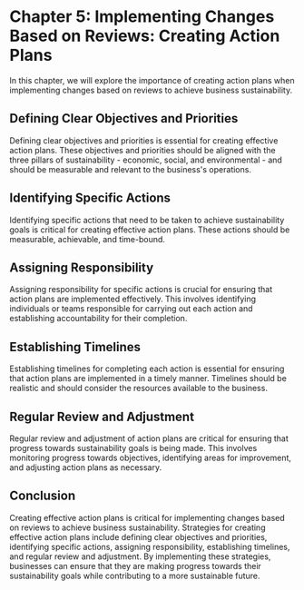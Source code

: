Chapter 5: Implementing Changes Based on Reviews: Creating Action Plans
=======================================================================

In this chapter, we will explore the importance of creating action plans when implementing changes based on reviews to achieve business sustainability.

Defining Clear Objectives and Priorities
----------------------------------------

Defining clear objectives and priorities is essential for creating effective action plans. These objectives and priorities should be aligned with the three pillars of sustainability - economic, social, and environmental - and should be measurable and relevant to the business's operations.

Identifying Specific Actions
----------------------------

Identifying specific actions that need to be taken to achieve sustainability goals is critical for creating effective action plans. These actions should be measurable, achievable, and time-bound.

Assigning Responsibility
------------------------

Assigning responsibility for specific actions is crucial for ensuring that action plans are implemented effectively. This involves identifying individuals or teams responsible for carrying out each action and establishing accountability for their completion.

Establishing Timelines
----------------------

Establishing timelines for completing each action is essential for ensuring that action plans are implemented in a timely manner. Timelines should be realistic and should consider the resources available to the business.

Regular Review and Adjustment
-----------------------------

Regular review and adjustment of action plans are critical for ensuring that progress towards sustainability goals is being made. This involves monitoring progress towards objectives, identifying areas for improvement, and adjusting action plans as necessary.

Conclusion
----------

Creating effective action plans is critical for implementing changes based on reviews to achieve business sustainability. Strategies for creating effective action plans include defining clear objectives and priorities, identifying specific actions, assigning responsibility, establishing timelines, and regular review and adjustment. By implementing these strategies, businesses can ensure that they are making progress towards their sustainability goals while contributing to a more sustainable future.



